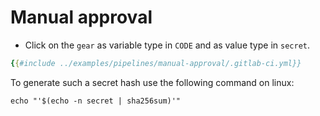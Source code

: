 # Manual approval


* Click on the `gear` as variable type in `CODE` and as value type in `secret`.

```yaml
{{#include ../examples/pipelines/manual-approval/.gitlab-ci.yml}}
```


To generate such a secret hash use the following command on linux:

```
echo "'$(echo -n secret | sha256sum)'"
```


